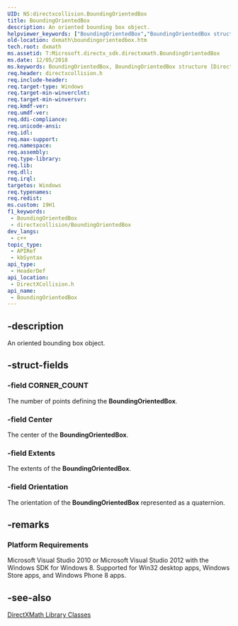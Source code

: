 ```yaml
---
UID: NS:directxcollision.BoundingOrientedBox
title: BoundingOrientedBox
description: An oriented bounding box object.
helpviewer_keywords: ["BoundingOrientedBox","BoundingOrientedBox structure [DirectX Math Support APIs]","directxcollision/BoundingOrientedBox","dxmath.boundingorientedbox"]
old-location: dxmath\boundingorientedbox.htm
tech.root: dxmath
ms.assetid: T:Microsoft.directx_sdk.directxmath.BoundingOrientedBox
ms.date: 12/05/2018
ms.keywords: BoundingOrientedBox, BoundingOrientedBox structure [DirectX Math Support APIs], directxcollision/BoundingOrientedBox, dxmath.boundingorientedbox
req.header: directxcollision.h
req.include-header: 
req.target-type: Windows
req.target-min-winverclnt: 
req.target-min-winversvr: 
req.kmdf-ver: 
req.umdf-ver: 
req.ddi-compliance: 
req.unicode-ansi: 
req.idl: 
req.max-support: 
req.namespace: 
req.assembly: 
req.type-library: 
req.lib: 
req.dll: 
req.irql: 
targetos: Windows
req.typenames: 
req.redist: 
ms.custom: 19H1
f1_keywords:
 - BoundingOrientedBox
 - directxcollision/BoundingOrientedBox
dev_langs:
 - c++
topic_type:
 - APIRef
 - kbSyntax
api_type:
 - HeaderDef
api_location:
 - DirectXCollision.h
api_name:
 - BoundingOrientedBox
---
```


## -description

An oriented bounding box object.

## -struct-fields

### -field CORNER_COUNT

The number of points defining the <b>BoundingOrientedBox</b>.

### -field Center

The center of the <b>BoundingOrientedBox</b>.

### -field Extents

The extents of the <b>BoundingOrientedBox</b>.

### -field Orientation

The orientation of the <b>BoundingOrientedBox</b> represented as a quaternion.

## -remarks

<h3><a id="Platform_Requirements"></a><a id="platform_requirements"></a><a id="PLATFORM_REQUIREMENTS"></a>Platform Requirements</h3>
Microsoft Visual Studio 2010 or Microsoft Visual Studio 2012 with the Windows SDK for Windows 8. Supported for Win32 desktop apps, Windows Store apps, and Windows Phone 8 apps.

## -see-also

<a href="https://docs.microsoft.com/windows/desktop/dxmath/ovw-directxmath-classes">DirectXMath Library Classes</a>

